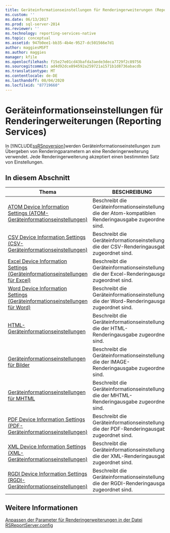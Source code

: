 ```yaml
---
title: Geräteinformationseinstellungen für Renderingerweiterungen (Reporting Services) | Microsoft-Dokumentation
ms.custom: ''
ms.date: 06/13/2017
ms.prod: sql-server-2014
ms.reviewer: ''
ms.technology: reporting-services-native
ms.topic: conceptual
ms.assetid: 947b0ee1-bb35-4b4e-9527-dc501566e7d1
author: maggiesMSFT
ms.author: maggies
manager: kfile
ms.openlocfilehash: f15e27e01cd43bafda3aede3deca7729f2c89756
ms.sourcegitcommit: ad4d92dce894592a259721a1571b1d8736abacdb
ms.translationtype: MT
ms.contentlocale: de-DE
ms.lasthandoff: 08/04/2020
ms.locfileid: "87719660"
---
```

# <a name="device-information-settings-for-rendering-extensions-reporting-services"></a>Geräteinformationseinstellungen für Renderingerweiterungen (Reporting Services)
  In [!INCLUDE[ssRSnoversion](../includes/ssrsnoversion-md.md)]werden Geräteinformationseinstellungen zum Übergeben von Renderingparametern an eine Renderingerweiterung verwendet. Jede Renderingerweiterung akzeptiert einen bestimmten Satz von Einstellungen.  
  
## <a name="in-this-section"></a>In diesem Abschnitt  
  
|Thema|BESCHREIBUNG|  
|-----------|-----------------|  
|[ATOM Device Information Settings (ATOM-Geräteinformationseinstellungen)](../../2014/reporting-services/atom-device-information-settings.md)|Beschreibt die Geräteinformationseinstellungen, die der Atom-kompatiblen Renderingausgabe zugeordnet sind.|  
|[CSV Device Information Settings (CSV-Geräteinformationseinstellungen)](csv-device-information-settings.md)|Beschreibt die Geräteinformationseinstellungen, die der CSV-Renderingausgabe zugeordnet sind.|  
|[Excel Device Information Settings (Geräteinformationseinstellungen für Excel)](excel-device-information-settings.md)|Beschreibt die Geräteinformationseinstellungen, die der Excel-Renderingausgabe zugeordnet sind.|  
|[Word Device Information Settings (Geräteinformationseinstellungen für Word)](word-device-information-settings.md)|Beschreibt die Geräteinformationseinstellungen, die der Word-Renderingausgabe zugeordnet sind.|  
|[HTML-Geräteinformationseinstellungen](html-device-information-settings.md)|Beschreibt die Geräteinformationseinstellungen, die der HTML-Renderingausgabe zugeordnet sind.|  
|[Geräteinformationseinstellungen für Bilder](image-device-information-settings.md)|Beschreibt die Geräteinformationseinstellungen, die der IMAGE-Renderingausgabe zugeordnet sind.|  
|[Geräteinformationseinstellungen für MHTML](mhtml-device-information-settings.md)|Beschreibt die Geräteinformationseinstellungen, die der MHTML-Renderingausgabe zugeordnet sind.|  
|[PDF Device Information Settings (PDF-Geräteinformationseinstellungen)](pdf-device-information-settings.md)|Beschreibt die Geräteinformationseinstellungen, die der PDF-Renderingausgabe zugeordnet sind.|  
|[XML Device Information Settings (XML-Geräteinformationseinstellungen)](xml-device-information-settings.md)|Beschreibt die Geräteinformationseinstellungen, die der XML-Renderingausgabe zugeordnet sind.|  
|[RGDI Device Information Settings (RGDI-Geräteinformationseinstellungen)](rgdi-device-information-settings.md)|Beschreibt die Geräteinformationseinstellungen, die der RGDI-Renderingausgabe zugeordnet sind.|  
  
## <a name="see-also"></a>Weitere Informationen  
 [Anpassen der Parameter für Renderingerweiterungen in der Datei RSReportServer.config](customize-rendering-extension-parameters-in-rsreportserver-config.md)  
  
  
